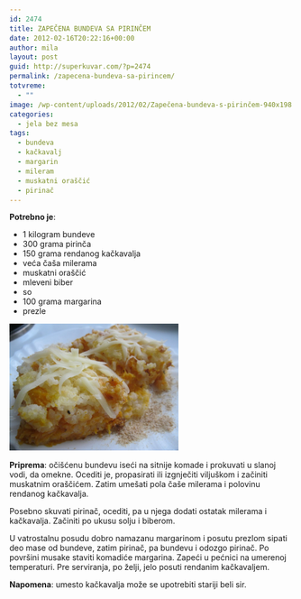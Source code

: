 ```yaml
---
id: 2474
title: ZAPEČENA BUNDEVA SA PIRINČEM
date: 2012-02-16T20:22:16+00:00
author: mila
layout: post
guid: http://superkuvar.com/?p=2474
permalink: /zapecena-bundeva-sa-pirincem/
totvreme:
  - ""
image: /wp-content/uploads/2012/02/Zapečena-bundeva-s-pirinčem-940x198.jpg
categories:
  - jela bez mesa
tags:
  - bundeva
  - kačkavalj
  - margarin
  - mileram
  - muskatni oraščić
  - pirinač
---
```

**Potrebno je**:

  * 1 kilogram bundeve
  * 300 grama pirinča
  * 150 grama rendanog kačkavalja
  * veća čaša milerama
  * muskatni oraščić
  * mleveni biber
  * so
  * 100 grama margarina
  * prezle

<img class="alignnone size-medium wp-image-2495" title="Zapečena bundeva s pirinčem" src="/wp-content/uploads/2012/02/Zapečena-bundeva-s-pirinčem-1024x768.jpg" alt="" width="300" height="225" /> 

**Priprema**: očišćenu bundevu iseći na sitnije komade i prokuvati u slanoj vodi, da omekne. Ocediti je, propasirati ili izgnječiti viljuškom i začiniti muskatnim oraščićem. Zatim umešati pola čaše milerama i polovinu rendanog kačkavalja.

Posebno skuvati pirinač, ocediti, pa u njega dodati ostatak milerama i kačkavalja. Začiniti po ukusu solju i biberom.

U vatrostalnu posudu dobro namazanu margarinom i posutu prezlom sipati deo mase od bundeve, zatim pirinač, pa bundevu i odozgo pirinač. Po površini musake staviti komadiće margarina. Zapeći u pećnici na umerenoj temperaturi. Pre serviranja, po želji, jelo posuti rendanim kačkavaljem.

**Napomena**:   umesto kačkavalja može se upotrebiti stariji beli sir.